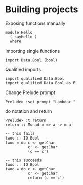 # Building projects

Exposing functions manually

```
module Hello
  ( sayHello )
  where
```

Importing single functions

```
import Data.Bool (bool)
```

Qualified imports

```
import qualified Data.Bool
import qualified Data.Bool as B
```

Change Prelude prompt

```
Prelude> :set prompt "Lambda> "
```

do notation and return

```
Prelude> :t return
return :: Monad m => a -> m a

-- this fails
twoo :: IO Bool
twoo = do c <- getChar
          c' <- getChar
          (c == c')

-- this succeeds
twoo :: IO Bool
twoo = do c <- getChar
          c' <- getChar
          return (c == c')
```
